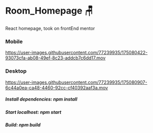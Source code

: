 # Room_Homepage 🪑

React homepage, took on frontEnd mentor

### Mobile
https://user-images.githubusercontent.com/77239935/175080422-93073cfa-ab08-49ef-8c23-addcb7c6dd17.mov

### Desktop
https://user-images.githubusercontent.com/77239935/175080907-6c44a0ea-ca48-4460-92cc-cf40392aaf3a.mov


##### Install dependencies: npm install
##### Start localhost: npm start
##### Build: npm build
